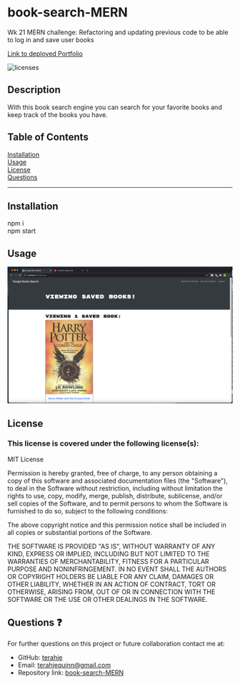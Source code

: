 # book-search-MERN
Wk 21 MERN challenge: Refactoring and updating previous code to be able to log in and save user books

[Link to deployed Portfolio](https://book-search800.herokuapp.com)


![licenses](https://img.shields.io/badge/License-MIT_License-blue.svg)

## Description
With this book search engine you can search for your favorite books and keep track of the books you have.

## Table of Contents
[Installation](#installation)<br>
[Usage](#usage)<br>
[License](#license)<br>
[Questions](#questions)<br>
***
## Installation
npm i<br>
npm start

## Usage
![](/images/screenshot.jpg)

## License
### This license is covered under the following license(s):
MIT License

Permission is hereby granted, free of charge, to any person obtaining a copy
of this software and associated documentation files (the "Software"), to deal
in the Software without restriction, including without limitation the rights
to use, copy, modify, merge, publish, distribute, sublicense, and/or sell
copies of the Software, and to permit persons to whom the Software is
furnished to do so, subject to the following conditions:

The above copyright notice and this permission notice shall be included in all
copies or substantial portions of the Software.

THE SOFTWARE IS PROVIDED "AS IS", WITHOUT WARRANTY OF ANY KIND, EXPRESS OR
IMPLIED, INCLUDING BUT NOT LIMITED TO THE WARRANTIES OF MERCHANTABILITY,
FITNESS FOR A PARTICULAR PURPOSE AND NONINFRINGEMENT. IN NO EVENT SHALL THE
AUTHORS OR COPYRIGHT HOLDERS BE LIABLE FOR ANY CLAIM, DAMAGES OR OTHER
LIABILITY, WHETHER IN AN ACTION OF CONTRACT, TORT OR OTHERWISE, ARISING FROM,
OUT OF OR IN CONNECTION WITH THE SOFTWARE OR THE USE OR OTHER DEALINGS IN THE
SOFTWARE.

## Questions :question:
For further questions on this project or future collaboration contact me at:<br>
* GitHub: [terahje](https://github.com/terahje)
* Email: terahjequinn@gmail.com
* Repository link: [book-search-MERN](https://github.com/terahje/book-search-MERN)